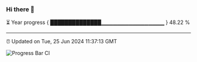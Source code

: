### Hi there 👋

⏳ Year progress { ██████████████▁▁▁▁▁▁▁▁▁▁▁▁▁▁▁▁ } 48.22 %

---

⏰ Updated on Tue, 25 Jun 2024 11:37:13 GMT

![Progress Bar CI](https://github.com/IshwaranRudhara/GIT-ACTION/workflows/Progress%20Bar%20CI/badge.svg)
